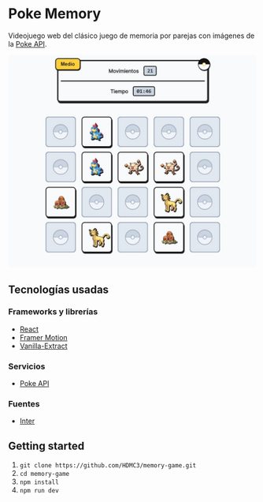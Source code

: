 # Poke Memory

Videojuego web del clásico juego de memoria por parejas con imágenes de la [Poke API](https://pokeapi.co/).

![Captura de videojuego en nivel medio](captura-videojuego.jpg)

## Tecnologías usadas
### Frameworks y librerías

- [React](https://reactjs.org/)
- [Framer Motion](https://www.framer.com/motion/)
- [Vanilla-Extract](https://vanilla-extract.style/)

### Servicios

- [Poke API](https://pokeapi.co/)

### Fuentes

- [Inter](https://fonts.google.com/specimen/Inter?query=inter)

## Getting started

1. `git clone https://github.com/HDMC3/memory-game.git`
2. `cd memory-game`
3. `npm install`
4. `npm run dev`
